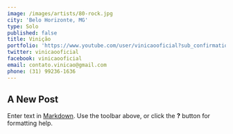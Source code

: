 ```yaml
---
image: /images/artists/80-rock.jpg
city: 'Belo Horizonte, MG'
type: Solo
published: false
title: Vinição
portfolio: 'https://www.youtube.com/user/vinicaooficial?sub_confirmation=1'
twitter: vinicaooficial
facebook: vinicaooficial
email: contato.vinicao@gmail.com
phone: (31) 99236-1636
---
```

## A New Post

Enter text in [Markdown](http://daringfireball.net/projects/markdown/). Use the toolbar above, or click the **?** button for formatting help.
